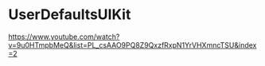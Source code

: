 # UserDefaultsUIKit

https://www.youtube.com/watch?v=9u0HTmpbMeQ&list=PL_csAAO9PQ8Z9QxzfRxpN1YrVHXmncTSU&index=2
